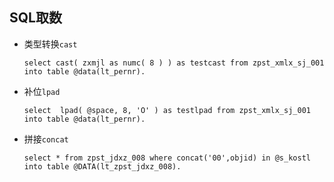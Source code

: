 ## SQL取数

- 类型转换`cast`

  ```abap
  select cast( zxmjl as numc( 8 ) ) as testcast from zpst_xmlx_sj_001 into table @data(lt_pernr).
  ```

- 补位`lpad`

  ```abap
  select  lpad( @space, 8, 'O' ) as testlpad from zpst_xmlx_sj_001 into table @data(lt_pernr).
  ```

- 拼接`concat`

  ```abap
  select * from zpst_jdxz_008 where concat('00',objid) in @s_kostl into table @DATA(lt_zpst_jdxz_008).
  ```







